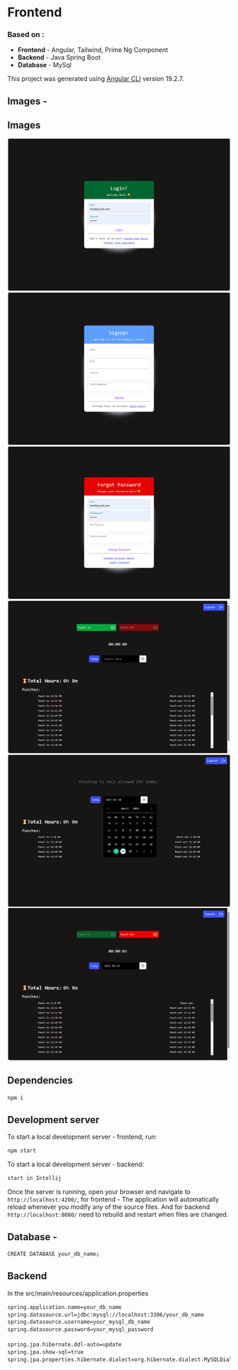 # Frontend
### Based on : 
- **Frontend** - Angular, Tailwind, Prime Ng Component
- **Backend** -  Java Spring Boot
- **Database** - MySql

This project was generated using [Angular CLI](https://github.com/angular/angular-cli) version 19.2.7.


## Images - 
## Images
![Login page](./public/1.png)
![SignUp page](./public/2.png)
![Forgot Password page](./public/3.png)
![Dashboard page 1](./public/4.png)
![Dashboard page 2](./public/5.png)
![Dashboard page 3- ](./public/6.png)

## Dependencies
```bash
npm i
```

## Development server

To start a local development server - frontend, run:

```bash
npm start
```
To start a local development server - backend:
```bash
start in Intellij
```

Once the server is running, open your browser and navigate to `http://localhost:4200/`, for frontend -  The application will automatically reload whenever you modify any of the source files. 
And for backend `http://localhost:8080/` need to rebuild and restart when files are changed.


## Database -

```bash
CREATE DATABASE your_db_name;
```


## Backend 
In the src/main/resources/application.properties

```bash
spring.application.name=your_db_name
spring.datasource.url=jdbc:mysql://localhost:3306/your_db_name
spring.datasource.username=your_mysql_db_name
spring.datasource.password=your_mysql_password

spring.jpa.hibernate.ddl-auto=update
spring.jpa.show-sql=true
spring.jpa.properties.hibernate.dialect=org.hibernate.dialect.MySQLDialect
```

